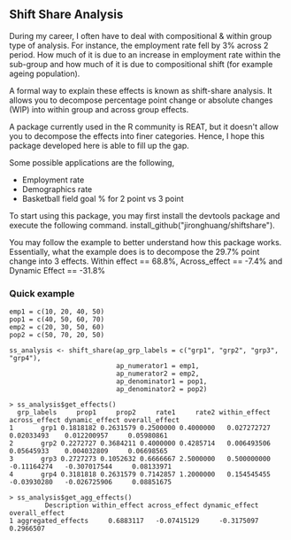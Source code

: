 ## Shift Share Analysis

During my career, I often have to deal with compositional & within group type of analysis. For instance, the employment rate fell by 3% across 2 period. How much of it is due to an increase in employment rate within the sub-group and how much of it is due to compositional shift (for example ageing population).

A formal way to explain these effects is known as shift-share analysis. It allows you to decompose percentage point change or absolute changes (WIP) into within group and across group effects. 

A package currently used in the R community is REAT, but it doesn't allow you to decompose the effects into finer categories. Hence, I hope this package developed here is able to fill up the gap.   

Some possible applications are the following,

- Employment rate
- Demographics rate
- Basketball field goal % for 2 point vs 3 point 

To start using this package, you may first install the devtools package and execute the following command. install_github("jironghuang/shiftshare").

You may follow the example to better understand how this package works. Essentially, what the example does is to decompose the 29.7% point change into 3 effects. Within effect == 68.8%,  Across_effect == -7.4% and Dynamic Effect == -31.8%  

### Quick example
```
emp1 = c(10, 20, 40, 50)
pop1 = c(40, 50, 60, 70)
emp2 = c(20, 30, 50, 60)
pop2 = c(50, 70, 20, 50)

ss_analysis <- shift_share(ap_grp_labels = c("grp1", "grp2", "grp3", "grp4"),
                           ap_numerator1 = emp1,
                           ap_numerator2 = emp2,
                           ap_denominator1 = pop1,
                           ap_denominator2 = pop2)
                           
> ss_analysis$get_effects()
  grp_labels     prop1     prop2     rate1     rate2 within_effect across_effect dynamic_effect overall_effect
1       grp1 0.1818182 0.2631579 0.2500000 0.4000000   0.027272727    0.02033493    0.012200957     0.05980861
2       grp2 0.2272727 0.3684211 0.4000000 0.4285714   0.006493506    0.05645933    0.004032809     0.06698565
3       grp3 0.2727273 0.1052632 0.6666667 2.5000000   0.500000000   -0.11164274   -0.307017544     0.08133971
4       grp4 0.3181818 0.2631579 0.7142857 1.2000000   0.154545455   -0.03930280   -0.026725906     0.08851675  

> ss_analysis$get_agg_effects()
         Description within_effect across_effect dynamic_effect overall_effect
1 aggregated_effects     0.6883117   -0.07415129     -0.3175097      0.2966507

```

